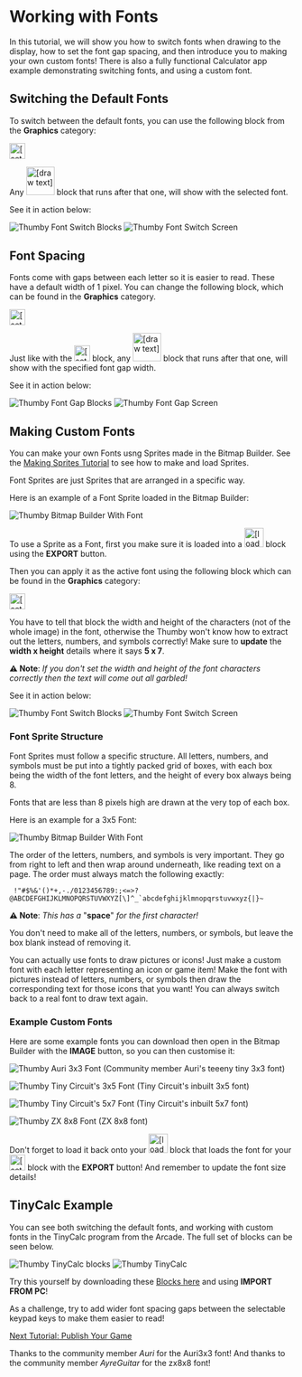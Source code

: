 # Working with Fonts

In this tutorial, we will show you how to switch fonts when drawing to the display, how to set the font gap spacing, and then introduce you to making your own custom fonts! There is also a fully functional Calculator app example demonstrating switching fonts, and using a custom font.

## Switching the Default Fonts

To switch between the default fonts, you can use the following block from the **Graphics** category:

<img src="../../images/editor-blockly-set-font-block.png" alt="[set font]" style="height:2.0em">

Any <img src="../../images/editor-blockly-draw-text-block.png" alt="[draw text]" style="height:3.6em"> block that runs after that one, will show with the selected font.

See it in action below:

![Thumby Font Switch Blocks](../images/editor-blockly-font-switch-blocks.png)
![Thumby Font Switch Screen](../images/editor-blockly-font-switch-screen.png)

## Font Spacing

Fonts come with gaps between each letter so it is easier to read. These have a default width of 1 pixel. You can change the following block, which can be found in the **Graphics** category.

<img src="../../images/editor-blockly-setFont-gap-block.png" alt="[set font gap]" style="height:2.0em">

Just like with the <img src="../../images/editor-blockly-set-font-block.png" alt="[set font]" style="height:2.0em"> block, any <img src="../../images/editor-blockly-draw-text-block.png" alt="[draw text]" style="height:3.6em"> block that runs after that one, will show with the specified font gap width.

See it in action below:

![Thumby Font Gap Blocks](../images/editor-blockly-font-gap-blocks.png)
![Thumby Font Gap Screen](../images/editor-blockly-font-gap-screen.png)

## Making Custom Fonts

You can make your own Fonts usng Sprites made in the Bitmap Builder. See the [Making Sprites Tutorial](../Making-Sprites) to see how to make and load Sprites.

Font Sprites are just Sprites that are arranged in a specific way.

Here is an example of a Font Sprite loaded in the Bitmap Builder:

![Thumby Bitmap Builder With Font](../images/editor-bitmap-builder-font-dark.jpg)

To use a Sprite as a Font, first you make sure it is loaded into a <img src="../../images/editor-blockly-sprite-block.png" alt="[load sprite]" style="height:2.4em"> block using the **EXPORT** button.

Then you can apply it as the active font using the following block which can be found in the **Graphics** category:

<img src="../../images/editor-blockly-set-font-with-sprite-block.png" alt="[set font with sprite]" style="height:2.0em">

You have to tell that block the width and height of the characters (not of the whole image) in the font, otherwise the Thumby won't know how to extract out the letters, numbers, and symbols correctly! Make sure to **update** the **width x height** details where it says **5 x 7**.

**⚠ Note**: *If you don't set the width and height of the font characters correctly then the text will come out all garbled!*

See it in action below:

![Thumby Font Switch Blocks](../images/editor-blockly-custom-font-blocks.png)
![Thumby Font Switch Screen](../images/editor-blockly-custom-font-screen.png)


### Font Sprite Structure

Font Sprites must follow a specific structure. All letters, numbers, and symbols must be put into a tightly packed grid of boxes, with each box being the width of the font letters, and the height of every box always being 8.

Fonts that are less than 8 pixels high are drawn at the very top of each box.

Here is an example for a 3x5 Font:

![Thumby Bitmap Builder With Font](../images/editor-bitmap-builder-font-grid-dark.jpg)

The order of the letters, numbers, and symbols is very important. They go from right to left and then wrap around underneath, like reading text on a page. The order must always match the following exactly:

```
 !"#$%&'()*+,-./0123456789:;<=>?@ABCDEFGHIJKLMNOPQRSTUVWXYZ[\]^_`abcdefghijklmnopqrstuvwxyz{|}~
```
**⚠ Note**: *This has a* "**space**" *for the first character!*

You don't need to make all of the letters, numbers, or symbols, but leave the box blank instead of removing it.

You can actually use fonts to draw pictures or icons! Just make a custom font with each letter representing an icon or game item! Make the font with pictures instead of letters, numbers, or symbols then draw the corresponding text for those icons that you want! You can always switch back to a real font to draw text again.

### Example Custom Fonts

Here are some example fonts you can download then open in the Bitmap Builder with the **IMAGE** button, so you can then customise it:

![Thumby Auri 3x3 Font](../images/Auri3x3Font.png)
(Community member Auri's teeeny tiny 3x3 font)

![Thumby Tiny Circuit's 3x5 Font](../images/tc3x5Font.png)
(Tiny Circuit's inbuilt 3x5 font)

![Thumby Tiny Circuit's 5x7 Font](../images/tc5x7Font.png)
(Tiny Circuit's inbuilt 5x7 font)

![Thumby ZX 8x8 Font](../images/zx8x8Font.png)
(ZX 8x8 font)

Don't forget to load it back onto your <img src="../../images/editor-blockly-sprite-block.png" alt="[load sprite]" style="height:2.4em"> block that loads the font for your <img src="../../images/editor-blockly-set-font-with-sprite-block.png" alt="[set font with sprite]" style="height:2.0em"> block with the **EXPORT** button! And remember to update the font size details!

## TinyCalc Example

You can see both switching the default fonts, and working with custom fonts in the TinyCalc program from the Arcade. The full set of blocks can be seen below.

![Thumby TinyCalc blocks](../images/editor-blockly-tiny-calc-blocks.png)
![Thumby TinyCalc](../images/editor-blockly-tiny-calc.png)

Try this yourself by downloading these [Blocks here](../TinyCalc-blocks.py) and using **IMPORT FROM PC**!

As a challenge, try to add wider font spacing gaps between the selectable keypad keys to make them easier to read!

[Next Tutorial: Publish Your Game](../Publish-Your-Game)

Thanks to the community member *Auri* for the Auri3x3 font! And thanks to the community member *AyreGuitar* for the zx8x8 font!
